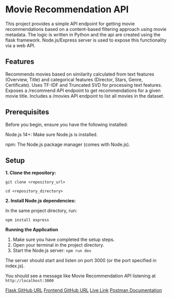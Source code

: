 # Movie Recommendation API
This project provides a simple API endpoint for getting movie recommendations based on a content-based filtering approach using movie metadata. The logic is written in Python and the api are created using the flask framework. Node.js/Express server is used to expose this functionality via a web API.
## Features
Recommends movies based on similarity calculated from text features (Overview, Title) and categorical features (Director, Stars, Genre, Certificate).
Uses TF-IDF and Truncated SVD for processing text features.
Exposes a /recommend API endpoint to get recommendations for a given movie title.
Includes a /movies API endpoint to list all movies in the dataset.

## Prerequisites
Before you begin, ensure you have the following installed:

Node.js 14+: Make sure Node.js is installed.

npm: The Node.js package manager (comes with Node.js).

## Setup

**1. Clone the repository:**

```git clone <repository_url> ```

```cd <repository_directory>```
   
**2. Install Node.js dependencies:**

In the same project directory, run:

```npm install express``` 

**Running the Application**

1. Make sure you have completed the setup steps.  
2. Open your terminal in the project directory.
3. Start the Node.js server:
    ```npm run dev```
   
The server should start and listen on port 3000 (or the port specified in index.js). 

You should see a message like Movie Recommendation API listening at ```http://localhost:3000```

[Flask GitHub URL]()
[Frontend GitHub URL]()
[Live Link](https://3mtt-movie-recommendation.netlify.app/)
[Postman Documentation](https://documenter.getpostman.com/view/36175815/2sB2qWJ4vC)

